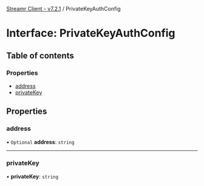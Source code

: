 [Streamr Client - v7.2.1](../README.md) / PrivateKeyAuthConfig

# Interface: PrivateKeyAuthConfig

## Table of contents

### Properties

- [address](PrivateKeyAuthConfig.md#address)
- [privateKey](PrivateKeyAuthConfig.md#privatekey)

## Properties

### address

• `Optional` **address**: `string`

___

### privateKey

• **privateKey**: `string`

